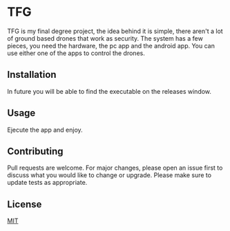 # TFG
TFG is my final degree project, the idea behind it is simple, there aren't a lot of ground based drones that work as security. The system has a few pieces, you need the hardware, the pc app and the android app. You can use either one of the apps to control the drones.
## Installation
In future you will be able to find the executable on the releases window.
## Usage
Ejecute the app and enjoy.
## Contributing 
Pull requests are welcome. For major changes, please open an issue first to discuss what you would like to change or upgrade.
Please make sure to update tests as appropriate.
## License
[MIT](https://choosealicense.com/licenses/mit/)
